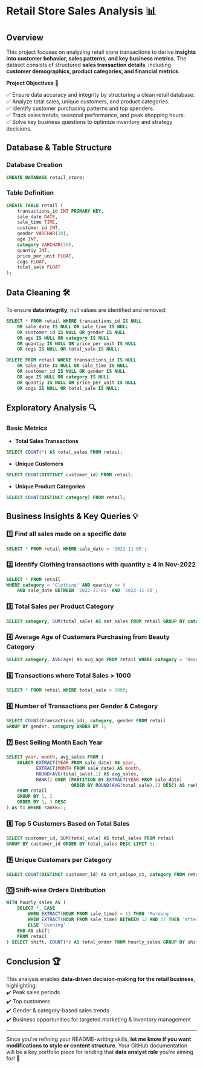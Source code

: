 # Retail Store Sales Analysis 📊  

## Overview  
This project focuses on analyzing retail store transactions to derive **insights into customer behavior, sales patterns, and key business metrics**. The dataset consists of structured **sales transaction details**, including **customer demographics, product categories, and financial metrics**.

**Project Objectives** 📌  

✅ Ensure data accuracy and integrity by structuring a clean retail database.  
✅ Analyze total sales, unique customers, and product categories.  
✅ Identify customer purchasing patterns and top spenders.  
✅ Track sales trends, seasonal performance, and peak shopping hours.  
✅ Solve key business questions to optimize inventory and strategy decisions.  


## Database & Table Structure  
### **Database Creation**  
```sql
CREATE DATABASE retail_store;
```
### **Table Definition**  
```sql
CREATE TABLE retail (
    transactions_id INT PRIMARY KEY,
    sale_date DATE,
    sale_time TIME,
    customer_id INT,
    gender VARCHAR(10),
    age INT,
    category VARCHAR(50),
    quantiy INT,
    price_per_unit FLOAT,
    cogs FLOAT,
    total_sale FLOAT
);
```

## Data Cleaning 🛠  
To ensure **data integrity**, null values are identified and removed:  
```sql
SELECT * FROM retail WHERE transactions_id IS NULL 
    OR sale_date IS NULL OR sale_time IS NULL 
    OR customer_id IS NULL OR gender IS NULL 
    OR age IS NULL OR category IS NULL 
    OR quantiy IS NULL OR price_per_unit IS NULL 
    OR cogs IS NULL OR total_sale IS NULL;
```
```sql
DELETE FROM retail WHERE transactions_id IS NULL 
    OR sale_date IS NULL OR sale_time IS NULL 
    OR customer_id IS NULL OR gender IS NULL 
    OR age IS NULL OR category IS NULL 
    OR quantiy IS NULL OR price_per_unit IS NULL 
    OR cogs IS NULL OR total_sale IS NULL;
```

## Exploratory Analysis 🔍  
### **Basic Metrics**  
- **Total Sales Transactions**  
```sql
SELECT COUNT(*) AS total_sales FROM retail;
```
- **Unique Customers**  
```sql
SELECT COUNT(DISTINCT customer_id) FROM retail;
```
- **Unique Product Categories**  
```sql
SELECT COUNT(DISTINCT category) FROM retail;
```

## Business Insights & Key Queries 💡  
### **1️⃣ Find all sales made on a specific date**  
```sql
SELECT * FROM retail WHERE sale_date = '2022-11-05';
```
### **2️⃣ Identify Clothing transactions with quantity ≥ 4 in Nov-2022**  
```sql
SELECT * FROM retail 
WHERE category = 'Clothing' AND quantiy >= 4 
    AND sale_date BETWEEN '2022-11-01' AND '2022-11-30';
```
### **3️⃣ Total Sales per Product Category**  
```sql
SELECT category, SUM(total_sale) AS net_sales FROM retail GROUP BY category;
```
### **4️⃣ Average Age of Customers Purchasing from Beauty Category**  
```sql
SELECT category, AVG(age) AS avg_age FROM retail WHERE category = 'Beauty';
```
### **5️⃣ Transactions where Total Sales > 1000**  
```sql
SELECT * FROM retail WHERE total_sale > 1000;
```
### **6️⃣ Number of Transactions per Gender & Category**  
```sql
SELECT COUNT(transactions_id), category, gender FROM retail 
GROUP BY gender, category ORDER BY 1;
```
### **7️⃣ Best Selling Month Each Year**  
```sql
SELECT year, month, avg_sales FROM (
    SELECT EXTRACT(YEAR FROM sale_date) AS year,
           EXTRACT(MONTH FROM sale_date) AS month,
           ROUND(AVG(total_sale),1) AS avg_sales,
           RANK() OVER (PARTITION BY EXTRACT(YEAR FROM sale_date) 
                        ORDER BY ROUND(AVG(total_sale),1) DESC) AS rankk 
    FROM retail 
    GROUP BY 1, 2 
    ORDER BY 1, 3 DESC
) as t1 WHERE rankk=1;
```
### **8️⃣ Top 5 Customers Based on Total Sales**  
```sql
SELECT customer_id, SUM(total_sale) AS total_sales FROM retail 
GROUP BY customer_id ORDER BY total_sales DESC LIMIT 5;
```
### **9️⃣ Unique Customers per Category**  
```sql
SELECT COUNT(DISTINCT customer_id) AS cnt_unique_cs, category FROM retail GROUP BY category;
```
### **🔟 Shift-wise Orders Distribution**  
```sql
WITH hourly_sales AS (
    SELECT *, CASE 
        WHEN EXTRACT(HOUR FROM sale_time) < 12 THEN 'Morning'
        WHEN EXTRACT(HOUR FROM sale_time) BETWEEN 12 AND 17 THEN 'Afternoon'
        ELSE 'Evening'
    END AS shift
    FROM retail
) SELECT shift, COUNT(*) AS total_order FROM hourly_sales GROUP BY shift;
```

## Conclusion 🏆  
This analysis enables **data-driven decision-making for the retail business**, highlighting:  
✔️ Peak sales periods  
✔️ Top customers  
✔️ Gender & category-based sales trends  
✔️ Business opportunities for targeted marketing & inventory management  

---

Since you're refining your README-writing skills, **let me know if you want modifications to style or content structure**. Your GitHub documentation will be a key portfolio piece for landing that **data analyst role** you're aiming for! 🚀
